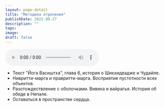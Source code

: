 ```yaml
---
layout: page-detail
title: "Методика отречения"
publishDate: 2022.09.27
description: ""
tags:
image:
draft: false
---
```


<audio title="2022.09.27 - Методика отречения.mp3" src="/upload/iblock/81b/81b5861677e428689be88caea9b8daa4.mp3" controls=""></audio>

* Текст "Йога Васиштха", глава 6, история о Шикхидвадже и Чудайле.
* Нивритти-марга и правритти-марга. Восприятие пустотности всех объектов.
* Разотождествление с оболочками. Вивека и вайрагья. История об обеде в Непале.
* Оставаться в пространстве сердца.

  
